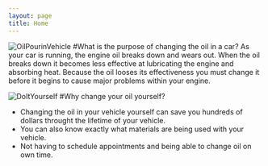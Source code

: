 ```yaml
---
layout: page
title: Home
---
```

![OilPourinVehicle](http://www.brakemasters.com/app/uploads/2014/10/14033730681125.jpg)
#What is the purpose of changing the oil in a car?
As your car is running, the engine oil breaks down and wears out. When the oil breaks down it becomes less effective at lubricating the engine and absorbing heat. Because the oil looses its effectiveness you must change it before it begins to cause major problems within your engine. 


![DoItYourself](http://static.clark.com/clark-howard_665941315.jpg)
#Why change your oil yourself?
 - Changing the oil in your vehicle yourself can save you hundreds of dollars throught the lifetime of your vehicle. 
 - You can also know exactly what materials are being used with your vehicle. 
 - Not having to schedule appointments and being able to change oil on own time. 

